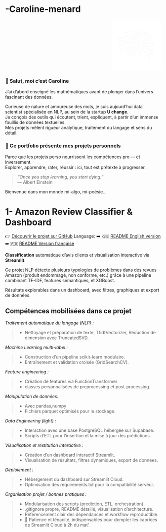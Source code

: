 # -Caroline-menard
<p align="right">
  <img src="https://github.com/Caroline-menard/-Caroline-menard/blob/main/logo_blanc.png?raw=true" alt="Logo Caroline Ménard" width="160">
</p>

### 👋 Salut, moi c’est Caroline

J’ai d’abord enseigné les mathématiques avant de plonger dans l’univers fascinant des données.  

Curieuse de nature et amoureuse des mots, je suis aujourd’hui data scientist spécialisée en NLP, au sein de la startup **U change**.  
Je conçois des outils qui écoutent, trient, expliquent, à partir d’un immense fouillis de données textuelles.  
Mes projets mêlent rigueur analytique, traitement du langage et sens du détail.

### 🧪 Ce portfolio présente mes projets personnels  
Parce que les projets perso nourrissent les compétences pro — et inversement.  
Explorer, apprendre, rater, réussir : ici, tout est prétexte à progresser.

> *“Once you stop learning, you start dying.”*  
> — Albert Einstein

Bienvenue dans mon monde mi-algo, mi-poésie...

# 1- Amazon Review Classifier & Dashboard

👉 [Découvrir le projet sur GitHub](https://github.com/Caroline-menard/amazon_review_classifier_and_Dashboard)
Language:
➡️ 🇬🇧 [README English version](https://github.com/Caroline-menard/amazon_review_classifier_and_Dashboard/blob/main/README.en.md)  
➡️ 🇫🇷 [README Version française](https://github.com/Caroline-menard/amazon_review_classifier_and_Dashboard/blob/main/README.md)


**Classification** automatique d’avis clients et visualisation interactive via **Streamlit**.

Ce projet NLP détecte plusieurs typologies de problèmes dans des revues Amazon (produit endommagé, non conforme, etc.) grâce à une pipeline combinant TF-IDF, features sémantiques, et XGBoost.

Résultats explorables dans un dashboard, avec filtres, graphiques et export de données.

## Compétences mobilisées dans ce projet
*Traitement automatique du langage (NLP) :*
> - Nettoyage et préparation de texte, TfidfVectorizer, Réduction de dimension avec TruncatedSVD.

*Machine Learning multi-label :*
> - Construction d’un pipeline scikit-learn modulaire.<br>
> -  Entraînement et validation croisée (GridSearchCV).

*Feature engineering :*
> - Création de features via FunctionTransformer<br>
> - classes personnalisées de preprocessing et post-processing.

*Manipulation de données:*
> - Avec pandas,numpy <br>
> - Fichiers parquet optimisés pour le stockage.

*Data Engineering (light) :*
> - Interaction avec une base PostgreSQL hébergée sur Supabase.<br>
> -  Scripts d’ETL pour l’insertion et la mise à jour des prédictions.

*Visualisation et restitution interactive :*
> - Création d’un dashboard interactif Streamlit.<br>
> - Visualisation de résultats, filtres dynamiques, export de données.

*Déploiement :*
> - Hébergement du dashboard sur Streamlit Cloud.<br>
> - Optimisation des requirements.txt pour la compatibilité serveur.

*Organisation projet / bonnes pratiques :*
> - Modularisation des scripts (prediction, ETL, orchestration).<br>
> -  .gitignore propre, README détaillé, visualisation d’architecture.<br>
> - Référencement clair des dépendances et workflow reproductible.<br>
> - 🧘 Patience et ténacité, indispensables pour dompter les caprices de Streamlit Cloud à 2h du mat’.
